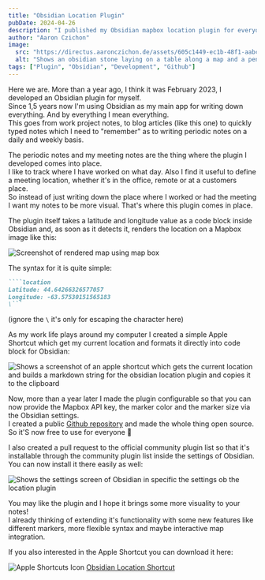 ```yaml
---
title: "Obsidian Location Plugin"
pubDate: 2024-04-26
description: "I published my Obsidian mapbox location plugin for everyone. Now available in the Obsidian community plugins."
author: "Aaron Czichon"
image:
  src: "https://directus.aaronczichon.de/assets/605c1449-ec1b-48f1-aabc-211487871805.png?quality=70&width=1000"
  alt: "Shows an obsidian stone laying on a table along a map and a pen on paper"
tags: ["Plugin", "Obsidian", "Development", "Github"]
---
```


Here we are. More than a year ago, I think it was February 2023, I developed an Obsidian plugin for myself.  
Since 1,5 years now I'm using Obsidian as my main app for writing down everything. And by everything I mean everything.  
This goes from work project notes, to blog articles (like this one) to quickly typed notes which I need to "remember" as to writing periodic notes on a daily and weekly basis.

The periodic notes and my meeting notes are the thing where the plugin I developed comes into place.  
I like to track where I have worked on what day. Also I find it useful to define a meeting location, whether it's in the office, remote or at a customers place.  
So instead of just writing down the place where I worked or had the meeting I want my notes to be more visual. That's where this plugin comes in place.

The plugin itself takes a latitude and longitude value as a code block inside Obsidian and, as soon as it detects it, renders the location on a Mapbox image like this:

![Screenshot of rendered map using map box](https://directus.aaronczichon.de/assets/870c7b67-9332-4c13-9fbd-5af6631faf42.png)

The syntax for it is quite simple:

```markdown
````location
Latitude: 44.64266326577057
Longitude: -63.57530151565183
\```
```

(ignore the `\` it's only for escaping the character here)

As my work life plays around my computer I created a simple Apple Shortcut which get my current location and formats it directly into code block for Obsidian:

![Shows a screenshot of an apple shortcut which gets the current location and builds a markdown string for the obsidian location plugin and copies it to the clipboard](https://directus.aaronczichon.de/assets/179eddd5-d6d7-4d45-9ce8-baa9e197cf06.png)

Now, more than a year later I made the plugin configurable so that you can now provide the Mapbox API key, the marker color and the marker size via the Obsidian settings.  
I created a public [Github repository](https://github.com/aaronczichon/obisidian-location-plugin) and made the whole thing open source. So it'S now free to use for everyone 🎉

I also created a pull request to the official community plugin list so that it's installable through the community plugin list inside the settings of Obsidian. You can now install it there easily as well:

![Shows the settings screen of Obsidian in specific the settings ob the location plugin](https://directus.aaronczichon.de/assets/7854f8f8-f96f-48f6-a3b3-e0eeb82f27d2.png)

You may like the plugin and I hope it brings some more visuality to your notes!  
I already thinking of extending it's functionality with some new features like different markers, more flexible syntax and maybe interactive map integration.

If you also interested in the Apple Shortcut you can download it here:

<div class="inline-icon">

![Apple Shortcuts Icon](https://directus.aaronczichon.de/assets/23f8cc21-af0e-45f8-a63a-2da8a2a93475.svg) [Obsidian Location Shortcut](https://www.icloud.com/shortcuts/beacd0d4265d4dbeace00e5639ad76d4)

</div>
